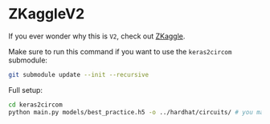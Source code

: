 # ZKaggleV2

If you ever wonder why this is `V2`, check out [ZKaggle](https://github.com/z-kaggle/ZKaggle).

Make sure to run this command if you want to use the `keras2circom` submodule:
```bash
git submodule update --init --recursive
```

Full setup:
```bash
cd keras2circom
python main.py models/best_practice.h5 -o ../hardhat/circuits/ # you may need to manually rename your output files, and delete the last line of the circom file
```